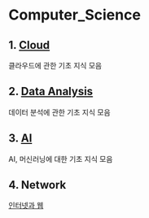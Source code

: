 # Computer_Science

## 1. [Cloud](./Cloud/README.md)
  클라우드에 관한 기초 지식 모음
  
## 2. [Data Analysis](./DataAnalysis/README.md)
  데이터 분석에 관한 기초 지식 모음
  
## 3. [AI](./AI/README.md)
  AI, 머신러닝에 대한 기초 지식 모음
  
## 4. Network
[인터넷과 웹](http://tcpschool.com/webbasic/works)
